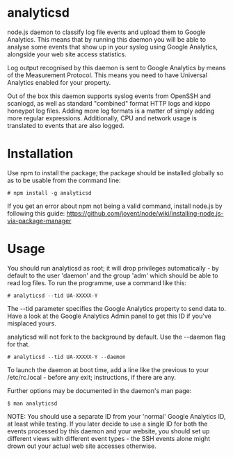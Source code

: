analyticsd
==========

node.js daemon to classify log file events and upload them to Google Analytics.
This means that by running this daemon you will be able to analyse some events
that show up in your syslog using Google Analytics, alongside your web site
access statistics.

Log output recognised by this daemon is sent to Google Analytics by means of
the Measurement Protocol. This means you need to have Universal Analytics
enabled for your property.

Out of the box this daemon supports syslog events from OpenSSH and scanlogd, as
well as standard "combined" format HTTP logs and kippo honeypot log files.
Adding more log formats is a matter of simply adding more regular expressions.
Additionally, CPU and network usage is translated to events that are also
logged.

Installation
============

Use npm to install the package; the package should be installed globally so as
to be usable from the command line:

    # npm install -g analyticsd

If you get an error about npm not being a valid command, install node.js by
following this guide: https://github.com/joyent/node/wiki/installing-node.js-via-package-manager

Usage
=====

You should run analyticsd as root; it will drop privileges automatically - by
default to the user 'daemon' and the group 'adm' which should be able to read
log files. To run the programme, use a command like this:

    # analyticsd --tid UA-XXXXX-Y

The --tid parameter specifies the Google Analytics property to send data to.
Have a look at the Google Analytics Admin panel to get this ID if you've
misplaced yours.

analyticsd will not fork to the background by default. Use the --daemon flag
for that.

    # analyticsd --tid UA-XXXXX-Y --daemon

To launch the daemon at boot time, add a line like the previous to your
/etc/rc.local - before any exit; instructions, if there are any.

Further options may be documented in the daemon's man page:

    $ man analyticsd

NOTE: You should use a separate ID from your 'normal' Google Analytics ID, at
least while testing. If you later decide to use a single ID for both the events
processed by this daemon and your website, you should set up different views
with different event types - the SSH events alone might drown out your actual
web site accesses otherwise.
